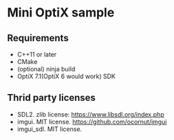 # Mini OptiX sample

## Requirements

* C++11 or later
* CMake
* (optional) ninja build
* OptiX 7.1(OptiX 6 would work) SDK

## Thrid party licenses

* SDL2. zlib license: https://www.libsdl.org/index.php
* imgui. MIT license. https://github.com/ocornut/imgui
* imgui_sdl. MIT license.
